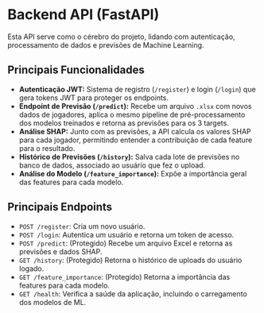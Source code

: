 # Backend API (FastAPI)

Esta API serve como o cérebro do projeto, lidando com autenticação, processamento de dados e previsões de Machine Learning.

## Principais Funcionalidades

-   **Autenticação JWT:** Sistema de registro (`/register`) e login (`/login`) que gera tokens JWT para proteger os endpoints.
-   **Endpoint de Previsão (`/predict`):** Recebe um arquivo `.xlsx` com novos dados de jogadores, aplica o mesmo pipeline de pré-processamento dos modelos treinados e retorna as previsões para os 3 targets.
-   **Análise SHAP:** Junto com as previsões, a API calcula os valores SHAP para cada jogador, permitindo entender a contribuição de cada feature para o resultado.
-   **Histórico de Previsões (`/history`):** Salva cada lote de previsões no banco de dados, associado ao usuário que fez o upload.
-   **Análise do Modelo (`/feature_importance`):** Expõe a importância geral das features para cada modelo.

## Principais Endpoints

-   `POST /register`: Cria um novo usuário.
-   `POST /login`: Autentica um usuário e retorna um token de acesso.
-   `POST /predict`: (Protegido) Recebe um arquivo Excel e retorna as previsões e dados SHAP.
-   `GET /history`: (Protegido) Retorna o histórico de uploads do usuário logado.
-   `GET /feature_importance`: (Protegido) Retorna a importância das features para cada modelo.
-   `GET /health`: Verifica a saúde da aplicação, incluindo o carregamento dos modelos de ML.